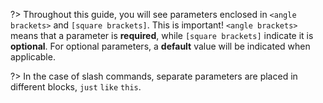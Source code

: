 ?> Throughout this guide, you will see parameters enclosed in `<angle brackets>` and `[square brackets]`. This is important! `<angle brackets>` means that a parameter is **required**, while `[square brackets]` indicate it is **optional**. For optional parameters, a **default** value will be indicated when applicable.

?> In the case of slash commands, separate parameters are placed in different blocks, `just` `like` `this`.
